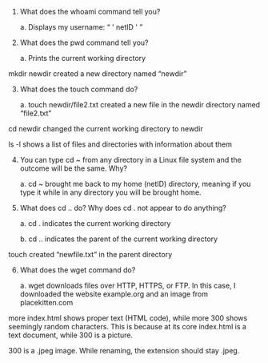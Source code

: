  
1.	What does the whoami command tell you?
    
    a.	Displays my username: “ ' netID ' ”


2.	What does the pwd command tell you?
    
    a.	Prints the current working directory


mkdir newdir created a new directory named “newdir”


3.	What does the touch command do?
    
    a.	touch newdir/file2.txt created a new file in the newdir directory named “file2.txt”


cd newdir changed the current working directory to newdir


ls -l shows a list of files and directories with information about them
 
 
4.	You can type cd ~ from any directory in a Linux file system and the outcome will be the same. Why?
    
    a.	cd ~ brought me back to my home (netID) directory, meaning if you type it while in any directory you will be brought home.
 

5.	What does cd .. do? Why does cd . not appear to do anything?
    
    a.	cd . indicates the current working directory
    
    b.	cd .. indicates the parent of the current working directory


touch created “newfile.txt” in the parent directory
 

6.	What does the wget command do?
    
    a.	wget downloads files over HTTP, HTTPS, or FTP. In this case, I downloaded the website example.org and an image from placekitten.com


more index.html shows proper text (HTML code), while more 300 shows seemingly random characters. This is because at its core index.html is a text document, while 300 is a picture.


300 is a .jpeg image. While renaming, the extension should stay .jpeg.
 
